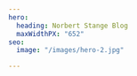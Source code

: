 ```yaml
---
hero:
  heading: Norbert Stange Blog
  maxWidthPX: "652"
seo:
  image: "/images/hero-2.jpg"

---
```

